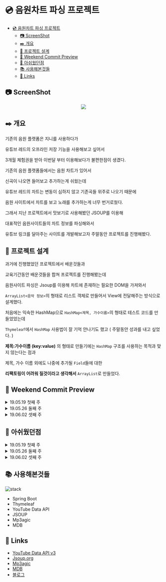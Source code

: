 # 💿 음원차트 파싱 프로젝트


<!-- @import "[TOC]" {cmd="toc" depthFrom=1 depthTo=6 orderedList=false} -->
<!-- code_chunk_output -->

* [💿 음원차트 파싱 프로젝트](#음원차트-파싱-프로젝트)
	* [📷 ScreenShot](#screenshot)
	* [✒️ 개요](#️-개요)
	* [📁 프로젝트 설계](#프로젝트-설계)
	* [📆 Weekend Commit Preview](#weekend-commit-preview)
	* [💭 아쉬웠던점](#아쉬웠던점)
	* [📚 사용해본것들](#사용해본것들)
	* [🔗 Links](#links)

<!-- /code_chunk_output -->



## 📷 ScreenShot

<center><img src="/19.06.02 screenshot.gif"></center>

## ✒️ 개요
기존의 음원 플랫폼은 지니를 사용하다가

유튜브 레드의 오프라인 저장 기능을 사용해보고 싶어서

3개월 체험권을 받아 이번달 부터 이용해보다가 불편한점이 생겼다.

기존의 음원 플랫폼들에서는 음원 차트가 있어서

신곡이 나오면 들어보고 추가하는게 쉬웠는데

유튜브 레드의 차트는 변동이 심하지 않고 기존곡들 위주로 나오기 때문에

음원 사이트에서 차트를 보고 노래를 추가하는게 너무 번거로웠다.

그래서 지난 프로젝트에서 맛보기로 사용해봤던 JSOUP를 이용해

대표적인 음원사이트들의 차트 정보를 파싱해와서

유튜브 링크를 달아주는 사이트를 개발해보고자 주말동안 프로젝트를 진행해봤다.


## 📁 프로젝트 설계
과거에 진행했었던 프로젝트에서 배운것들과

교육기간동안 배운것들을 합쳐 프로젝트를 진행해봤는데

음원사이트 파싱은 Jsoup를 이용해 차트에 존재하는 필요한 DOM을 가져와서

`ArrayList<음악 정보>`의 형태로 리스트 객체로 만들어서 View에 전달해주는 방식으로 설계했다.

처음에는 익숙한 HashMap으로 `HashMap<제목, 가수이름>`의 형태로 테스트 코드를 만들었었는데

`Thymeleaf`에서 `HashMap` 사용법이 잘 기억 안나기도 했고 ( 주말동안 성과를 내고 싶었다. )

**제목:가수이름 (key:value)** 의 형태로 만들기에는 `HashMap` 구조를 사용하는 목적과 맞지 않는다는 점과

제목, 가수 이름 외에도 나중에 추가될 `Field`들에 대한

**리팩토링이 어려워 질것이라고 생각해서** `ArrayList`로 만들었다.


## 📆 Weekend Commit Preview
<details>
  <summary> <a>19.05.19 첫째 주</a> </summary>

	생각난 아이디어를 해커톤처럼 빠르게 프로젝트로 진행해본게 이번이 두번째다.

	첫번째는 작년 8월 일주일간 진행했었는데

	확실히 실력적으로 많이 성장했던것이 느껴졌었다.

	과거에 해왔었던 프로젝트에서 쓴 코드가 많은 것도 있지만

	교육기간 동안 배운 내용이 중간중간 생각나서 코드를 고치기도 했었고
	( generic을 사용한게 익숙해진 느낌? )

	지난번 프로젝트들보다 설계에 대한 생각이 빠르게 이루어져서 수월하게 했다.

	이번에는 기초 설계를 해보며 테스트 코드를 작성해봤는데

	"이래서 테스트 코드를 쓰는거구나" 하는 생각도 조금은? 느낄 수 있었다 😃

![enter image description here](http://pds21.egloos.com/pds/201902/25/84/c0058984_5c73965f5b9fd.png)

</details>
<details>
  <summary> <a>19.05.26 둘째 주</a> </summary>

	두번째 주는 유튜브 검색 모듈을 서비스단에 따로 만들어 보았다.

	강의내용에서 강조했던 3-Layer의 분리를 진행해 봤는데

	View단에서 요청을 통해 유튜브 모듈을 이용할지 아니면

	컨트롤러단에서 부터 파싱할때 해당 정보를 한번에 검색해서 넣어줄지가 고민이다.

	금요일에 Jenkin를 통한 CI를 배웠는데 tomcat을 실습 예제로 사용해서

	Nginx 예제를 보며 따라해볼 생각이었으나 시간이 너무 없어 이번주에는 진행하질 못했다.

	ul list 태그로 테이블을 만드는게 처음이어서 그런가 정렬에 생각보다 시간이 많이걸렸다.

</details>
<details>
  <summary> <a>19.06.02 셋째 주</a> </summary>

	이번주도 역시 평가 과제와 팀별 스터디 떄문에 시간이 너무 없어서

	Modal Ajax 구현 외에는 별다른곳에 손댄곳이 없었다.

	차트 데이트를 받아 유튜브에 검색하는 버튼을 modal과 연결시켜 사용했으나

	검색 결과 데이터를 불러오는 Ajax보다 먼저 실행되어서 데이터 호출 Ajax와

	Modal 표시 스크립트에 관한 조정이 필요할것 같다.

  원래는 Modal 내부에 플레이리스트 추가 버튼을 만들 계획이었는데

	차트에서 바로 추가가 가능하도록 해야겠다.


</details>



## 💭 아쉬웠던점
<details>
  <summary> <a>19.05.19 첫째 주</a> </summary>
	처음 프로젝트를 설계했을때 생각했던 기능을 못넣은게 많아서 아쉬운점도 있다.

	대표적으로는 각각의 차트 항목의 정보를 받아 해당하는 유튜브 영상을

	링크해서 추가할 수 있게 하려고 했었는데

	금요일 퇴근후 부터 현재까지 너무 달려서 지쳐버렸다. 💦

	네이버 클라우드 플랫폼 (NCP)를 뉴스 기사에서 보고

	도메인 구입과 NCP에 업로드까지 하려고 했는데 다음주나 시간되면 진행해야 겠다.

	또한 일정이 촉박하다는 생각이 자꾸 들어서

	View단의 리소스를 구하는데 시간을 많이 들이지 못해

	프로젝트 View단의 퀄리티가 만족할만큼 나오지 않아서 조금 아쉬웠다.
</details>

<details>
  <summary> <a>19.05.26 둘째 주</a> </summary>

	이번주는 본격적인 스프링 진도에 나가면서 `TIL` 포스팅도 조금씩 미뤄지고

	프로젝트도 만족할 만큼 진도를 못나갔다.

	호기롭게 시작한 토이 프로젝트였었는데 배운 내용을 토대로 설계 해보자니

	생각이 많아져서 시간이 오래걸린 것 같다.

	다음주 부터는 이슈탭을 적극적으로 이용해 봐야겠다.

</details>
<details>
  <summary> <a>19.06.02 셋째 주</a> </summary>

	이틀동안 할당된 API 할당량을 전부 사용해버려서 할당량 추가 신청 폼을 작성했다.

	API 요청 할당량에 관한 생각은 못하고 테스트 코드를 작성해버려서

	너무 많은 데이터를 호출하는 것으로 코딩하다 보니

	한번 테스트 코드를 실행할때마다 약 150번의 호출이 이루어져버렸다.

	스터디를 진행하면서 이번에 단위테스트와 Mock에 관한 내용을 읽었는데 이부분을 중점적으로

	테스트코드를 리팩토링 해봐야겠다.


</details>

## 📚 사용해본것들
![stack](https://i.imgur.com/ui5Ys82.png)
- Spring Boot
- Thymeleaf
- YouTube Data API
- JSOUP
- Mp3agic
- MDB


## 🔗 Links

- [YouTube Data API v3](https://developers.google.com/youtube/v3/getting-started?hl=ko)
- [Jsoup.org](https://jsoup.org/)
- [Mp3agic](https://github.com/mpatric/mp3agic)
- [MDB](https://mdbootstrap.com/freebies/)
- [블로그](https://redgee.tistory.com/)
